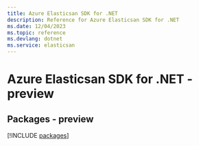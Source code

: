 ```yaml
---
title: Azure Elasticsan SDK for .NET
description: Reference for Azure Elasticsan SDK for .NET
ms.date: 12/04/2023
ms.topic: reference
ms.devlang: dotnet
ms.service: elasticsan
---
```

# Azure Elasticsan SDK for .NET - preview
## Packages - preview
[!INCLUDE [packages](elasticsan-index.md)]